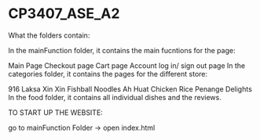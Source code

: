 # CP3407_ASE_A2
What the folders contain:

In the mainFunction folder, it contains the main fucntions for the page:

Main Page
Checkout page
Cart page
Account log in/ sign out page
In the categories folder, it contains the pages for the different store:

916 Laksa
Xin Xin Fishball Noodles
Ah Huat Chicken Rice
Penange Delights
In the food folder, it contains all individual dishes and the reviews.

TO START UP THE WEBSITE:

go to mainFunction Folder -> open index.html
